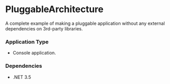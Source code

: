 PluggableArchitecture
=====================

A complete example of making a pluggable application without any external dependencies on 3rd-party libraries.

### Application Type ###
* Console application.

### Dependencies ###
* .NET 3.5
